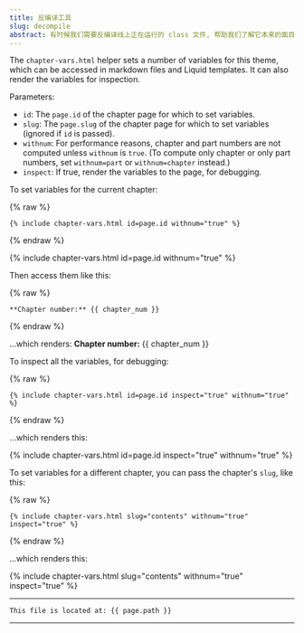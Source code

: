 ```yaml
---
title: 反编译工具
slug: decompile
abstract: 有时候我们需要反编译线上正在运行的 class 文件, 帮助我们了解它本来的面目.
---
```


The `chapter-vars.html` helper sets a number of variables for this theme,
which can be accessed in markdown files and Liquid templates.
It can also render the variables for inspection.

Parameters:
- `id`: The `page.id` of the chapter page for which to set variables.
- `slug`: The `page.slug` of the chapter page for which to set variables (ignored if `id` is passed).
- `withnum`: For performance reasons, chapter and part numbers are not computed unless `withnum` is `true`. (To compute only chapter or only part numbers, set `withnum=part` or `withnum=chapter` instead.)
- `inspect`: If true, render the variables to the page, for debugging.

To set variables for the current chapter:

{% raw %}
```
{% include chapter-vars.html id=page.id withnum="true" %}
```
{% endraw %}

{% include chapter-vars.html id=page.id withnum="true" %}

Then access them like this: 

{% raw %}
```
**Chapter number:** {{ chapter_num }}
```
{% endraw %}

...which renders:
**Chapter number:** {{ chapter_num }}

To inspect all the variables, 
for debugging:

{% raw %}
```
{% include chapter-vars.html id=page.id inspect="true" withnum="true" %}
```
{% endraw %}

...which renders this:

{% include chapter-vars.html id=page.id inspect="true" withnum="true" %}

To set variables for a different chapter,
you can pass the chapter's `slug`,
like this:

{% raw %}
```
{% include chapter-vars.html slug="contents" withnum="true" inspect="true" %}
```
{% endraw %}

...which renders this:

{% include chapter-vars.html slug="contents" withnum="true" inspect="true" %}


---
```
This file is located at: {{ page.path }}
```
---
